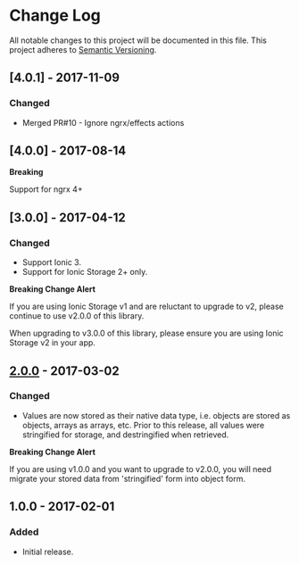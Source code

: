 # Change Log
All notable changes to this project will be documented in this file.
This project adheres to [Semantic Versioning](http://semver.org/).

## [4.0.1] - 2017-11-09
### Changed
- Merged PR#10 - Ignore ngrx/effects actions

## [4.0.0] - 2017-08-14
**Breaking**

Support for ngrx 4+

## [3.0.0] - 2017-04-12
### Changed
- Support Ionic 3.
- Support for Ionic Storage 2+ only.

**Breaking Change Alert**

If you are using Ionic Storage v1 and are reluctant to upgrade to v2, please continue to use v2.0.0 of this library.

When upgrading to v3.0.0 of this library, please ensure you are using Ionic Storage v2 in your app.

## [2.0.0] - 2017-03-02
### Changed
- Values are now stored as their native data type, i.e. objects are stored as objects, arrays as arrays, etc. Prior to this release, all values were stringified for storage, and destringified when retrieved.

**Breaking Change Alert**

If you are using v1.0.0 and you want to upgrade to v2.0.0, you will need migrate your stored data from 'stringified' form into object form.

## 1.0.0 - 2017-02-01
### Added
- Initial release.

[2.0.0]: https://github.com/natural-apptitude/ngrx-store-ionic-storage/compare/v1.0.0...v2.0.0
